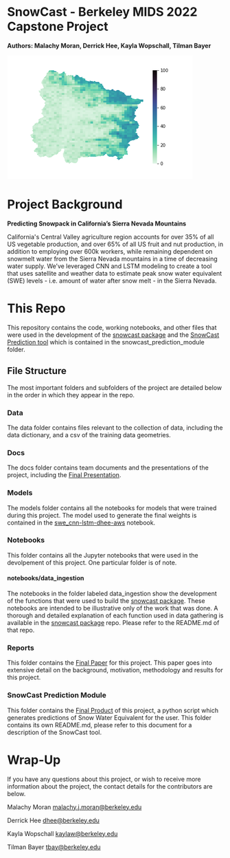 # SnowCast - Berkeley MIDS 2022 Capstone Project
**Authors: Malachy Moran, Derrick Hee, Kayla Wopschall, Tilman Bayer**

![Snowpack Prediction](https://github.com/Seiris21/2022_snowpack_capstone/blob/main/snowcast_prediction_module/ReferenceImages/Tests/Kaweah_2022-03-08%2000:00:00_prediction.png?raw=true)


# Project Background
**Predicting Snowpack in California’s Sierra Nevada Mountains**

California's Central Valley agriculture region accounts for over 35% of all US vegetable production, and over 65% of all US fruit and nut production, in addition to employing over 600k workers, while remaining dependent on snowmelt water from the Sierra Nevada mountains in a time of decreasing water supply. We’ve leveraged CNN and LSTM modeling to create a tool that uses satellite and weather data to estimate peak snow water equivalent (SWE) levels - i.e. amount of water after snow melt - in the Sierra Nevada.

# This Repo

This repository contains the code, working notebooks, and other files that were used in the development of the [snowcast package](https://github.com/Malachyiii/snowcast_package) and the [SnowCast Prediction tool](https://github.com/Seiris21/2022_snowpack_capstone/tree/main/snowcast_prediction_module) which is contained in the snowcast_prediction_module folder.

## File Structure

The most important folders and subfolders of the project are detailed below in the order in which they appear in the repo.

### Data

The data folder contains files relevant to the collection of data, including the data dictionary, and a csv of the training data geometries.

### Docs

The docs folder contains team documents and the presentations of the project, including the [Final Presentation](https://docs.google.com/presentation/d/1Sg37yekpnLrlj9dfBAFUKE6L2FplE75gE6lvkIfVW5k/edit?usp=sharing).

### Models

The models folder contains all the notebooks for models that were trained during this project. The model used to generate the final weights is contained in the [swe_cnn-lstm-dhee-aws](https://github.com/Seiris21/2022_snowpack_capstone/blob/main/models/swe_cnn-lstm-dhee-aws.ipynb) notebook.

### Notebooks

This folder contains all the Jupyter notebooks that were used in the devolpement of this project. One particular folder is of note.

#### notebooks/data_ingestion

The notebooks in the folder labeled data_ingestion show the development of the functions that were used to build the [snowcast package](https://github.com/Malachyiii/snowcast_package). These notebooks are intended to be illustrative only of the work that was done. A thorough and detailed explanation of each function used in data gathering is available in the [snowcast package](https://github.com/Malachyiii/snowcast_package) repo. Please refer to the README.md of that repo.

### Reports

This folder contains the [Final Paper](https://docs.google.com/document/d/1b_gI8lQ0ZhayQcq4T0wT4w9wVk4rD281uSmRsbcSRRc/edit?usp=sharing) for this project. This paper goes into extensive detail on the background, motivation, methodology and results for this project.

### SnowCast Prediction Module

This folder contains the [Final Product](https://github.com/Seiris21/2022_snowpack_capstone/tree/main/snowcast_prediction_module) of this project, a python script which generates predictions of Snow Water Equivalent for the user. This folder contains its own README.md, please refer to this document for a description of the SnowCast tool.

# Wrap-Up

If you have any questions about this project, or wish to receive more information about the project, the contact details for the contributors are below.

Malachy Moran
malachy.j.moran@berkeley.edu

Derrick Hee
dhee@berkeley.edu

Kayla Wopschall
kaylaw@berkeley.edu

Tilman Bayer
tbay@berkeley.edu
